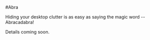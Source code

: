 #Abra

Hiding your desktop clutter is as easy as saying the magic word --Abracadabra!

Details coming soon.